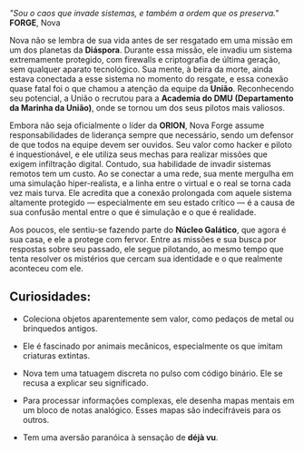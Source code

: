 *"Sou o caos que invade sistemas, e também a ordem que os preserva."*  
**FORGE**, Nova

Nova não se lembra de sua vida antes de ser resgatado em uma missão em um dos planetas da **Diáspora**. Durante essa missão, ele invadiu um sistema extremamente protegido, com firewalls e criptografia de última geração, sem qualquer aparato tecnológico. Sua mente, à beira da morte, ainda estava conectada a esse sistema no momento do resgate, e essa conexão quase fatal foi o que chamou a atenção da equipe da **União**. Reconhecendo seu potencial, a União o recrutou para a **Academia do DMU (Departamento da Marinha da União)**, onde se tornou um dos seus pilotos mais valiosos.

Embora não seja oficialmente o líder da **ORION**, Nova Forge assume responsabilidades de liderança sempre que necessário, sendo um defensor de que todos na equipe devem ser ouvidos. Seu valor como hacker e piloto é inquestionável, e ele utiliza seus mechas para realizar missões que exigem infiltração digital. Contudo, sua habilidade de invadir sistemas remotos tem um custo. Ao se conectar a uma rede, sua mente mergulha em uma simulação hiper-realista, e a linha entre o virtual e o real se torna cada vez mais turva. Ele acredita que a conexão prolongada com aquele sistema altamente protegido — especialmente em seu estado crítico — é a causa de sua confusão mental entre o que é simulação e o que é realidade.

Aos poucos, ele sentiu-se fazendo parte do **Núcleo Galático**, que agora é sua casa, e ele a protege com fervor. Entre as missões e sua busca por respostas sobre seu passado, ele segue pilotando, ao mesmo tempo que tenta resolver os mistérios que cercam sua identidade e o que realmente aconteceu com ele.

## Curiosidades:

* Coleciona objetos aparentemente sem valor, como pedaços de metal ou brinquedos antigos.

* Ele é fascinado por animais mecânicos, especialmente os que imitam criaturas extintas.

* Nova tem uma tatuagem discreta no pulso com código binário. Ele se recusa a explicar seu significado.

* Para processar informações complexas, ele desenha mapas mentais em um bloco de notas analógico. Esses mapas são indecifráveis para os outros.

* Tem uma aversão paranóica à sensação de **déjà vu**.
